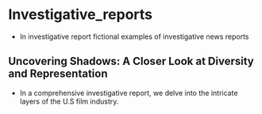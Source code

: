 # Investigative_reports 
- In investigative report fictional examples of investigative news reports
## Uncovering Shadows: A Closer Look at Diversity and Representation
- In a comprehensive investigative report, we delve into the intricate layers of the U.S
  film industry.
